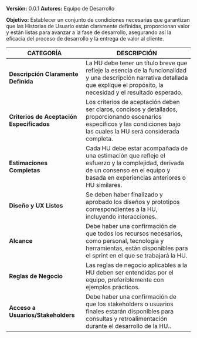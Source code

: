 **Versión:** 0.0.1
**Autores:** Equipo de Desarrollo

**Objetivo:** Establecer un conjunto de condiciones necesarias que garantizan que las Historias de Usuario están claramente definidas, proporcionan valor y están listas para avanzar a la fase de desarrollo, asegurando así la eficacia del proceso de desarrollo y la entrega de valor al cliente.


| **CATEGORÍA** | DESCRIPCIÓN |
|--|--|
|**Descripción Claramente Definida**  | La HU debe tener un título breve que refleje la esencia de la funcionalidad y una descripción narrativa detallada que explique el propósito, la necesidad y el resultado esperado.  |
| **Criterios de Aceptación Especificados** | Los criterios de aceptación deben ser claros, concisos y detallados, proporcionando escenarios específicos y las condiciones bajo las cuales la HU será considerada completa.  |
| **Estimaciones Completas** |  Cada HU debe estar acompañada de una estimación que refleje el esfuerzo y la complejidad, derivada de un consenso en el equipo y basada en experiencias anteriores o HU similares. |
| **Diseño y UX Listos** |  Se deben haber finalizado y aprobado los diseños y prototipos correspondientes a la HU, incluyendo interacciones.  |
| **Alcance** |  Debe haber una confirmación de que todos los recursos necesarios, como personal, tecnología y herramientas, están disponibles para el sprint en el que se trabajará la HU. |
| **Reglas de Negocio** | Las reglas de negocio aplicables a la HU deben ser entendidas por el equipo, preferiblemente con ejemplos prácticos. |
| **Acceso a Usuarios/Stakeholders** | Debe haber una confirmación de que los stakeholders o usuarios finales estarán disponibles para consultas y retroalimentación durante el desarrollo de la HU.. |


 